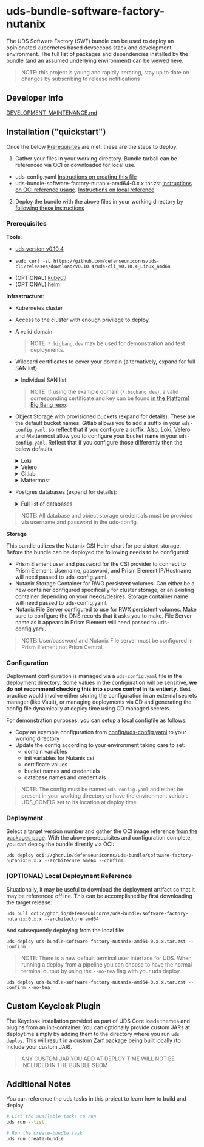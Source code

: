 # uds-bundle-software-factory-nutanix
The UDS Software Factory (SWF) bundle can be used to deploy an opinionated kubernetes based devsecops stack and development environment.
The full list of packages and dependencies installed by the bundle (and an assumed underlying environment) can be [viewed here](docs/packages-and-dependencies.md).

> NOTE: this project is young and rapidly iterating, stay up to date on changes by subscribing to release notifications

## Developer Info
[DEVELOPMENT_MAINTENANCE.md](docs/DEVELOPMENT_MAINTENANCE.md)

## Installation ("quickstart")
Once the below [Prerequisites](#prerequisites) are met, these are the steps to deploy.
1) Gather your files in your working directory. Bundle tarball can be referenced via OCI or downloaded for local use.
  - uds-config.yaml [Instructions on creating this file](#Configuration)
  - uds-bundle-software-factory-nutanix-amd64-0.x.x.tar.zst [Instructions on OCI reference usage](#deployment). [Instructions on local reference](#(optional)-local-deployment-reference)
2) Deploy the bundle with the above files in your working directory by [following these instructions](#deployment)

### Prerequisites
**Tools**:
* [uds version v0.10.4](https://github.com/defenseunicorns/uds-cli/tree/v0.10.4)
- `sudo curl -sL https://github.com/defenseunicorns/uds-cli/releases/download/v0.10.4/uds-cli_v0.10.4_Linux_amd64`
* (OPTIONAL) [kubectl](https://kubernetes.io/docs/tasks/tools/#kubectl)
* (OPTIONAL) [helm](https://github.com/helm/helm)

**Infrastructure**:
* Kubernetes cluster
* Access to the cluster with enough privilege to deploy
* A valid domain
  > NOTE: `*.bigbang.dev` may be used for demonstration and test deployments.
* Wildcard certificates to cover your domain (alternatively, expand for full SAN list)
  <details>
    <summary>Individual SAN list </summary>

	* `confluence.your.domain`
	* `gitlab.your.domain`
	* `*.pages.your.domain`
	* `registry.your.domain`
	* `gitlab.your.domain`
	* `jira.your.domain`
	* `keycloak.your.domain`
	* `kiali.your.domain`
	* `chat.your.domain`
	* `grafana.your.domain`
	* `neuvector.your.domain`
	* `nexus.your.domain`
	* `sonarqube.your.domain`
    * `tracing.your.domain`
  </details>

  > NOTE: If using the example domain (`*.bigbang.dev`), a valid corresponding certificate and key can be found [in the Platform1 Big Bang repo](https://repo1.dso.mil/big-bang/bigbang/-/blob/master/chart/ingress-certs.yaml?ref_type=heads).
* Object Storage with provisioned buckets (expand for details).
These are the default bucket names. Gitlab allows you to add a suffix in your `uds-config.yaml`, so reflect that if you configure a suffix. Also, Loki, Velero and Mattermost allow you to configure your bucket name in your `uds-config.yaml`. Reflect that if you configure those differently then the below defaults.
  <details>
    <summary> Loki </summary>

    * loki-chunks-bucket
    * loki-ruler-bucket
    * loki-admin-bucket
  </details>
  <details>
    <summary> Velero </summary>

    * velero-backups
  </details>
  <details>
    <summary> Gitlab </summary>

    * uds-gitlab-artifacts
    * uds-gitlab-backups
    * uds-gitlab-ci-secure-files
    * uds-gitlab-dependency-proxy
    * uds-gitlab-lfs
    * uds-gitlab-mr-diffs
    * uds-gitlab-packages
    * uds-gitlab-pages
    * uds-gitlab-terraform-state
    * uds-gitlab-uploads
    * uds-gitlab-registry
    * uds-gitlab-tmp
  </details>
  <details>
    <summary> Mattermost </summary>

    * mattermost-bucket
  </details>
* Postgres databases (expand for details):
  <details>
    <summary> Full list of databases </summary>

  * Keycloak
  * Gitlab
  * Sonarqube
  * Jira
  * Confluence
  * Mattermost
  * Nexus
  </details>

> NOTE: All database and object storage credentials must be provided via username and password in the uds-config.

**Storage**

This bundle utilizes the Nutanix CSI Helm chart for persistent storage. Before the bundle can be deployed the following needs to be configured:
* Prism Element user and password for the CSI provider to connect to Prism Element. Username, password, and Prism Element IP/Hostname will need passed to uds-config.yaml.
* Nutanix Storage Container for RWO persistent volumes. Can either be a new container configured specifically for cluster storage, or an existing container depending on your needs/desires. Storage container name will need passed to uds-config.yaml.
* Nutanix File Server configured to use for RWX persistent volumes. Make sure to configure the DNS records that it asks you to make. File Server name as it appears in Prism Element will need passed to uds-config.yaml.

> NOTE: User/password and Nutanix File server must be configured in Prism Element not Prism Central.

### Configuration
Deployment configuration is managed via a `uds-config.yaml` file in the deployment directory. Some values in the configuration will be sensitive, **we do not recommend checking this into source control in its entierty**. Best practice would involve either storing the configuration in an external secrets manager (like Vault), or managing deployments via CD and generating the config file dynamically at deploy time using CD managed secrets.

For demonstration purposes, you can setup a local configfile as follows:
* Copy an example configuration from [config/uds-config.yaml](config/uds-config.yaml) to your working directory
* Update the config according to your environment taking care to set:
  * domain variables
  * init variables for Nutanix csi
  * certificate values
  * bucket names and credentials
  * database names and credentials

> NOTE: The config must be named `uds-config.yaml` and either be present in your working directory or have the environment variable UDS_CONFIG set to its location at deploy time

### Deployment
Select a target version number and gather the OCI image reference [from the packages page](https://github.com/orgs/defenseunicorns/packages?repo_name=uds-bundle-software-factory-nutanix). With the above prerequisites and configuration complete, you can deploy the bundle directly via OCI:
```
uds deploy oci://ghcr.io/defenseunicorns/uds-bundle/software-factory-nutanix:0.x.x --architecure amd64 --confirm
```

### (OPTIONAL) Local Deployment Reference
Situationally, it may be useful to download the deployment artifact so that it may be referenced offline. This can be accomplished by first downloading the target release:
```
uds pull oci://ghcr.io/defenseunicorns/uds-bundle/software-factory-nutanix:0.x.x --architecture amd64
```

And subsequently deploying from the local file:
```
uds deploy uds-bundle-software-factory-nutanix-amd64-0.x.x.tar.zst --confirm
```

>NOTE: There is a new default terminal user interface for UDS. When running a deploy from a pipeline you can choose to have the normal terminal output by using the `--no-tea` flag with your uds deploy.
```
uds deploy uds-bundle-software-factory-nutanix-amd64-0.x.x.tar.zst --confirm --no-tea
```
## Custom Keycloak Plugin
The Keycloak installation provided as part of UDS Core loads themes and plugins from an init-container. You can optionally provide custom JARs at deploytime simply by adding them to the directory where you run `uds deploy`. This will result in a custom Zarf package being built locally (to include your custom JAR).

> ANY CUSTOM JAR YOU ADD AT DEPLOY TIME WILL NOT BE INCLUDED IN THE BUNDLE SBOM

## Additional Notes
You can reference the uds tasks in this project to learn how to build and deploy.

```bash
# List the available tasks to run
uds run --list

# Run the create-bundle task
uds run create-bundle
```

